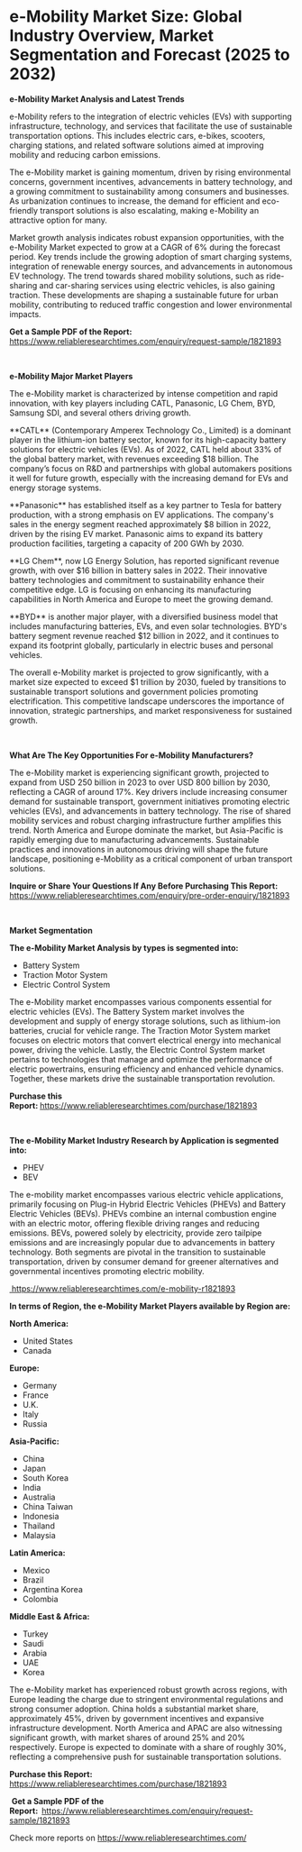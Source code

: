 <p><h1>e-Mobility Market Size: Global Industry Overview, Market Segmentation and Forecast (2025 to 2032)</h1></p><p><strong>e-Mobility Market Analysis and Latest Trends</strong></p>
<p><p>e-Mobility refers to the integration of electric vehicles (EVs) with supporting infrastructure, technology, and services that facilitate the use of sustainable transportation options. This includes electric cars, e-bikes, scooters, charging stations, and related software solutions aimed at improving mobility and reducing carbon emissions. </p><p>The e-Mobility market is gaining momentum, driven by rising environmental concerns, government incentives, advancements in battery technology, and a growing commitment to sustainability among consumers and businesses. As urbanization continues to increase, the demand for efficient and eco-friendly transport solutions is also escalating, making e-Mobility an attractive option for many. </p><p>Market growth analysis indicates robust expansion opportunities, with the e-Mobility Market expected to grow at a CAGR of 6% during the forecast period. Key trends include the growing adoption of smart charging systems, integration of renewable energy sources, and advancements in autonomous EV technology. The trend towards shared mobility solutions, such as ride-sharing and car-sharing services using electric vehicles, is also gaining traction. These developments are shaping a sustainable future for urban mobility, contributing to reduced traffic congestion and lower environmental impacts.</p></p>
<p><strong>Get a Sample PDF of the Report:&nbsp;</strong> <a href="https://www.reliableresearchtimes.com/enquiry/request-sample/1821893?utm_campaign=3326&utm_medium=2&utm_source=Github&utm_content=ia&utm_term=30032025&utm_id=e-mobility">https://www.reliableresearchtimes.com/enquiry/request-sample/1821893</a></p>
<p>&nbsp;</p>
<p><strong>e-Mobility Major Market Players</strong></p>
<p><p>The e-Mobility market is characterized by intense competition and rapid innovation, with key players including CATL, Panasonic, LG Chem, BYD, Samsung SDI, and several others driving growth.</p><p>**CATL** (Contemporary Amperex Technology Co., Limited) is a dominant player in the lithium-ion battery sector, known for its high-capacity battery solutions for electric vehicles (EVs). As of 2022, CATL held about 33% of the global battery market, with revenues exceeding $18 billion. The company’s focus on R&D and partnerships with global automakers positions it well for future growth, especially with the increasing demand for EVs and energy storage systems.</p><p>**Panasonic** has established itself as a key partner to Tesla for battery production, with a strong emphasis on EV applications. The company's sales in the energy segment reached approximately $8 billion in 2022, driven by the rising EV market. Panasonic aims to expand its battery production facilities, targeting a capacity of 200 GWh by 2030.</p><p>**LG Chem**, now LG Energy Solution, has reported significant revenue growth, with over $16 billion in battery sales in 2022. Their innovative battery technologies and commitment to sustainability enhance their competitive edge. LG is focusing on enhancing its manufacturing capabilities in North America and Europe to meet the growing demand.</p><p>**BYD** is another major player, with a diversified business model that includes manufacturing batteries, EVs, and even solar technologies. BYD's battery segment revenue reached $12 billion in 2022, and it continues to expand its footprint globally, particularly in electric buses and personal vehicles.</p><p>The overall e-Mobility market is projected to grow significantly, with a market size expected to exceed $1 trillion by 2030, fueled by transitions to sustainable transport solutions and government policies promoting electrification. This competitive landscape underscores the importance of innovation, strategic partnerships, and market responsiveness for sustained growth.</p></p>
<p>&nbsp;</p>
<p><strong>What Are The Key Opportunities For e-Mobility Manufacturers?</strong></p>
<p><p>The e-Mobility market is experiencing significant growth, projected to expand from USD 250 billion in 2023 to over USD 800 billion by 2030, reflecting a CAGR of around 17%. Key drivers include increasing consumer demand for sustainable transport, government initiatives promoting electric vehicles (EVs), and advancements in battery technology. The rise of shared mobility services and robust charging infrastructure further amplifies this trend. North America and Europe dominate the market, but Asia-Pacific is rapidly emerging due to manufacturing advancements. Sustainable practices and innovations in autonomous driving will shape the future landscape, positioning e-Mobility as a critical component of urban transport solutions.</p></p>
<p><strong>Inquire or Share Your Questions If Any Before Purchasing This Report:</strong> <a href="https://www.reliableresearchtimes.com/enquiry/pre-order-enquiry/1821893?utm_campaign=3326&utm_medium=2&utm_source=Github&utm_content=ia&utm_term=30032025&utm_id=e-mobility">https://www.reliableresearchtimes.com/enquiry/pre-order-enquiry/1821893</a></p>
<p>&nbsp;</p>
<p><strong>Market Segmentation</strong></p>
<p><strong>The e-Mobility Market Analysis by types is segmented into:</strong></p>
<p><ul><li>Battery System</li><li>Traction Motor System</li><li>Electric Control System</li></ul></p>
<p><p>The e-Mobility market encompasses various components essential for electric vehicles (EVs). The Battery System market involves the development and supply of energy storage solutions, such as lithium-ion batteries, crucial for vehicle range. The Traction Motor System market focuses on electric motors that convert electrical energy into mechanical power, driving the vehicle. Lastly, the Electric Control System market pertains to technologies that manage and optimize the performance of electric powertrains, ensuring efficiency and enhanced vehicle dynamics. Together, these markets drive the sustainable transportation revolution.</p></p>
<p><strong>Purchase this Report:&nbsp;</strong><a href="https://www.reliableresearchtimes.com/purchase/1821893?utm_campaign=3326&utm_medium=2&utm_source=Github&utm_content=ia&utm_term=30032025&utm_id=e-mobility">https://www.reliableresearchtimes.com/purchase/1821893</a></p>
<p>&nbsp;</p>
<p><strong>The e-Mobility Market Industry Research by Application is segmented into:</strong></p>
<p><ul><li>PHEV</li><li>BEV</li></ul></p>
<p><p>The e-mobility market encompasses various electric vehicle applications, primarily focusing on Plug-in Hybrid Electric Vehicles (PHEVs) and Battery Electric Vehicles (BEVs). PHEVs combine an internal combustion engine with an electric motor, offering flexible driving ranges and reducing emissions. BEVs, powered solely by electricity, provide zero tailpipe emissions and are increasingly popular due to advancements in battery technology. Both segments are pivotal in the transition to sustainable transportation, driven by consumer demand for greener alternatives and governmental incentives promoting electric mobility.</p></p>
<p><a href="https://www.reliableresearchtimes.com/e-mobility-r1821893?utm_campaign=3326&utm_medium=2&utm_source=Github&utm_content=ia&utm_term=30032025&utm_id=e-mobility">&nbsp;https://www.reliableresearchtimes.com/e-mobility-r1821893</a></p>
<p><strong>In terms of Region, the e-Mobility Market Players available by Region are:</strong></p>
<p>
    <p> <strong> North America: </strong>
        <ul>
            <li>United States</li>
            <li>Canada</li>
        </ul>
        </p> 
    <p> <strong> Europe: </strong>
        <ul>
            <li>Germany</li>
            <li>France</li>
            <li>U.K.</li>
            <li>Italy</li>
            <li>Russia</li>
        </ul>
        </p> 
    <p> <strong> Asia-Pacific: </strong>
        <ul>
            <li>China</li>
            <li>Japan</li>
            <li>South Korea</li>
            <li>India</li>
            <li>Australia</li>
            <li>China Taiwan</li>
            <li>Indonesia</li>
            <li>Thailand</li>
            <li>Malaysia</li>
        </ul>
        </p> 
    <p> <strong> Latin America: </strong>
        <ul>
            <li>Mexico</li>
            <li>Brazil</li>
            <li>Argentina Korea</li>
            <li>Colombia</li>
        </ul>
        </p> 
    <p> <strong> Middle East & Africa: </strong>
        <ul>
            <li>Turkey</li>
            <li>Saudi</li>
            <li>Arabia</li>
            <li>UAE</li>
            <li>Korea</li>
        </ul>
    </p>
    </p>
<p><p>The e-Mobility market has experienced robust growth across regions, with Europe leading the charge due to stringent environmental regulations and strong consumer adoption. China holds a substantial market share, approximately 45%, driven by government incentives and expansive infrastructure development. North America and APAC are also witnessing significant growth, with market shares of around 25% and 20% respectively. Europe is expected to dominate with a share of roughly 30%, reflecting a comprehensive push for sustainable transportation solutions.</p></p>
<p><strong>Purchase this Report: </strong><a href="https://www.reliableresearchtimes.com/purchase/1821893?utm_campaign=3326&utm_medium=2&utm_source=Github&utm_content=ia&utm_term=30032025&utm_id=e-mobility">https://www.reliableresearchtimes.com/purchase/1821893</a></p>
<p>&nbsp;<strong>Get a Sample PDF of the Report:&nbsp;&nbsp;</strong><a href="https://www.reliableresearchtimes.com/enquiry/request-sample/1821893?utm_campaign=3326&utm_medium=2&utm_source=Github&utm_content=ia&utm_term=30032025&utm_id=e-mobility">https://www.reliableresearchtimes.com/enquiry/request-sample/1821893</a></p>
<p><strong></strong></p>
<p>Check more reports on <a href="https://www.reliableresearchtimes.com/?utm_campaign=3326&utm_medium=2&utm_source=Github&utm_content=ia&utm_term=30032025&utm_id=e-mobility">https://www.reliableresearchtimes.com/</a></p>